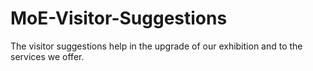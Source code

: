 # MoE-Visitor-Suggestions
The visitor suggestions help in the upgrade of our exhibition and to the services we offer.
